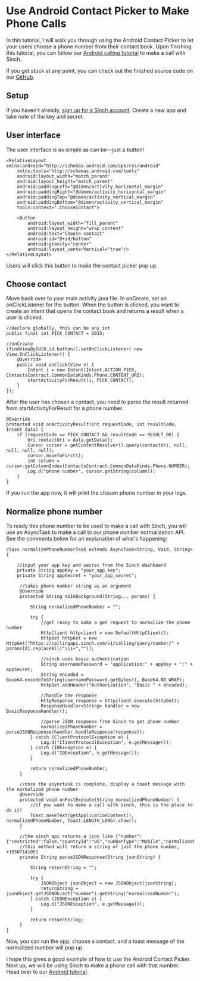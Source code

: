 # Use Android Contact Picker to Make Phone Calls
In this tutorial, I will walk you through using the Android Contact Picker to let your users choose a phone number from their contact book. Upon finishing this tutorial, you can follow our [Android calling tutorial](https://www.sinch.com/tutorials/app-to-phone-calling-android/) to make a call with Sinch.

If you get stuck at any point, you can check out the finished source code on our [GitHub](http://www.github.com/sinch/android-contact-chooser).

## Setup
If you haven't already, [sign up for a Sinch account](https://www.sinch.com/dashboard/#/signup). Create a new app and take note of the key and secret.

## User interface
The user interface is as simple as can be—just a button!

    <RelativeLayout xmlns:android="http://schemas.android.com/apk/res/android"
        xmlns:tools="http://schemas.android.com/tools"
        android:layout_width="match_parent"
        android:layout_height="match_parent"
        android:paddingLeft="@dimen/activity_horizontal_margin"
        android:paddingRight="@dimen/activity_horizontal_margin"
        android:paddingTop="@dimen/activity_vertical_margin"
        android:paddingBottom="@dimen/activity_vertical_margin"
        tools:context=".ChooseContact">

        <Button
            android:layout_width="fill_parent"
            android:layout_height="wrap_content"
            android:text="Choose contact"
            android:id="@+id/button"
            android:gravity="center"
            android:layout_centerVertical="true"/>
    </RelativeLayout>

Users will click this button to make the contact picker pop up.

## Choose contact

Move back over to your main activity java file. In onCreate, set an onClickListener for the button. When the button is clicked, you want to create an intent that opens the contact book and returns a result when a user is clicked.

    //declare globally, this can be any int
    public final int PICK_CONTACT = 2015;

    //onCreate
    (findViewById(R.id.button)).setOnClickListener( new View.OnClickListener() {
        @Override
        public void onClick(View v) {
            Intent i = new Intent(Intent.ACTION_PICK, ContactsContract.CommonDataKinds.Phone.CONTENT_URI);
            startActivityForResult(i, PICK_CONTACT);
        }
    });

After the user has chosen a contact, you need to parse the result returned from startActivityForResult for a phone number.

    @Override
    protected void onActivityResult(int requestCode, int resultCode, Intent data) {
        if (requestCode == PICK_CONTACT && resultCode == RESULT_OK) {
            Uri contactUri = data.getData();
            Cursor cursor = getContentResolver().query(contactUri, null, null, null, null);
            cursor.moveToFirst();
            int column = cursor.getColumnIndex(ContactsContract.CommonDataKinds.Phone.NUMBER);
            Log.d("phone number", cursor.getString(column));
        }
    }

If you run the app now, it will print the chosen phone number in your logs.

## Normalize phone number

To ready this phone number to be used to make a call with Sinch, you will use an AsyncTask to make a call to our phone number normalization API. See the comments below for an explanation of what's happening:

    class normalizePhoneNumberTask extends AsyncTask<String, Void, String> {

        //input your app key and secret from the Sinch dashboard
        private String appKey = "your_app_key";
        private String appSecret = "your_app_secret";

         //takes phone number string as an argument
         @Override
         protected String doInBackground(String... params) {

             String normalizedPhoneNumber = "";

             try {
                 //get ready to make a get request to normalize the phone number
                 HttpClient httpclient = new DefaultHttpClient();
                 HttpGet httpGet = new HttpGet("https://callingapi.sinch.com/v1/calling/query/number/" + params[0].replaceAll("\\s+",""));

                 //sinch uses basic authentication
                 String usernamePassword = "application:" + appKey + ":" + appSecret;
                 String encoded = Base64.encodeToString(usernamePassword.getBytes(), Base64.NO_WRAP);
                 httpGet.addHeader("Authorization", "Basic " + encoded);

                 //handle the response
                 HttpResponse response = httpclient.execute(httpGet);
                 ResponseHandler<String> handler = new BasicResponseHandler();

                 //parse JSON response from Sinch to get phone number
                 normalizedPhoneNumber = parseJSONResponse(handler.handleResponse(response));
             } catch (ClientProtocolException e) {
                 Log.d("ClientProtocolException", e.getMessage());
             } catch (IOException e) {
                 Log.d("IOException", e.getMessage());
             }

             return normalizedPhoneNumber;
         }

         //once the asynctask is complete, display a toast message with the normalized phone number
         @Override
         protected void onPostExecute(String normalizedPhoneNumber) {
             //if you want to make a call with sinch, this is the place to do it!
             Toast.makeText(getApplicationContext(), normalizedPhoneNumber, Toast.LENGTH_LONG).show();
         }

         //the sinch api returns a json like {"number":{"restricted":false,"countryId":"US","numberType":"Mobile","normalizedNumber":"+16507141052"}}
         //this method will return a string of just the phone number, +16507141052
         private String parseJSONResponse(String jsonString) {

             String returnString = "";

             try {
                 JSONObject jsonObject = new JSONObject(jsonString);
                 returnString = jsonObject.getJSONObject("number").getString("normalizedNumber");
             } catch (JSONException e) {
                 Log.d("JSONException", e.getMessage());
             }

             return returnString;
         }
    }

Now, you can run the app, choose a contact, and a toast message of the normalized number will pop up.

I hope this gives a good example of how to use the Android Contact Picker. Next up, we will be using Sinch to make a phone call with that number. Head over to our [Android tutorial](https://www.sinch.com/tutorials/app-to-phone-calling-android/).
